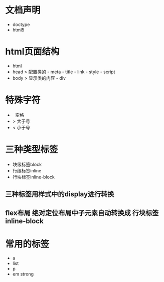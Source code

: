 # 文档声明

  - doctype 
  - html5 <!doctype html>

# html页面结构

  - html
   - head
    > 配置类的
    - meta
    - title
    - link
    - style
    - script
   - body
    > 显示类的内容
    - div

# 特殊字符

  - &nbsp; 空格
  - &gt; 大于号
  - &lt; 小于号

# 三种类型标签 

 - 块级标签block
 - 行级标签inline
 - 行块标签inline-block

 ## 三种标签用样式中的display进行转换

 ## flex布局 绝对定位布局中子元素自动转换成 行块标签inline-block

# 常用的标签

 - a
 - list
 - p
 - em strong 